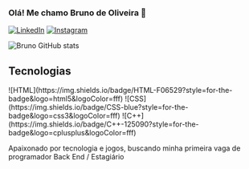 ### Olá! Me chamo Bruno de Oliveira 👋

[![LinkedIn](https://img.shields.io/badge/LinkedIn-0077B5?style=for-the-badge&logo=linkedin&logoColor=white)](https://www.linkedin.com/in/bruno-oliveira-394239221)
[![Instagram](https://img.shields.io/badge/Instagram-E4405F?style=for-the-badge&logo=instagram&logoColor=white)](https://www.instagram.com/bruno_oli1/)

![Bruno GitHub stats](https://github-readme-stats.vercel.app/api?username=Brunoliy&show_icons=true&theme=onedark)

## Tecnologias 

<div style="display: inline_block"> 
  ![HTML](https://img.shields.io/badge/HTML-F06529?style=for-the-badge&logo=html5&logoColor=fff)
  ![CSS](https://img.shields.io/badge/CSS-blue?style=for-the-badge&logo=css3&logoColor=fff) 
  ![C++](https://img.shields.io/badge/C++-125090?style=for-the-badge&logo=cplusplus&logoColor=fff)
 

Apaixonado por tecnologia e jogos, buscando minha primeira vaga de programador Back End / Estagiário 
